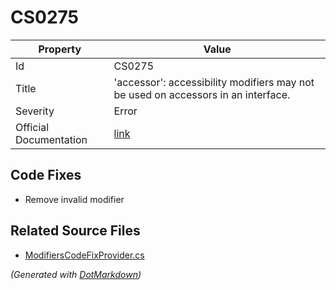# CS0275

| Property               | Value                                                                              |
| ---------------------- | ---------------------------------------------------------------------------------- |
| Id                     | CS0275                                                                             |
| Title                  | 'accessor': accessibility modifiers may not be used on accessors in an interface\. |
| Severity               | Error                                                                              |
| Official Documentation | [link](http://docs.microsoft.com/en-us/dotnet/csharp/misc/cs0275)                  |

## Code Fixes

* Remove invalid modifier

## Related Source Files

* [ModifiersCodeFixProvider.cs](../../src/CodeFixes/CSharp/CodeFixes/ModifiersCodeFixProvider.cs)

*\(Generated with [DotMarkdown](http://github.com/JosefPihrt/DotMarkdown)\)*